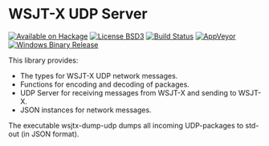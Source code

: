 WSJT-X UDP Server
=================

[![Available on Hackage][badge-hackage]][hackage]
[![License BSD3][badge-license]][license]
[![Build Status][badge-travis]][travis]
[![AppVeyor][badge-appveyor]][appveyor]
[![Windows Binary Release][badge-github-releases]][github-releases]

This library provides:

* The types for WSJT-X UDP network messages.
* Functions for encoding and decoding of packages.
* UDP Server for receiving messages from WSJT-X and sending to WSJT-X.
* JSON instances for network messages.

The executable wsjtx-dump-udp
dumps all incoming UDP-packages to std-out (in JSON format).


[travis]: https://travis-ci.org/MarcFontaine/wsjtx-udp
[badge-travis]: https://img.shields.io/travis/MarcFontaine/wsjtx-udp.svg?label=Linux%20build
[appveyor]: https://ci.appveyor.com/project/MarcFontaine/wsjtx-udp/branch/master
[badge-appveyor]: https://img.shields.io/appveyor/ci/MarcFontaine/wsjtx-udp.svg?label=Windows%20build
[badge-github-releases]: https://img.shields.io/github/release/MarcFontaine/wsjtx-udp.svg?label=Windows%20Binary
[github-releases]: https://github.com/MarcFontaine/wsjtx-udp/releases
[badge-license]: https://img.shields.io/badge/license-BSD3-green.svg
[license]: https://github.com/MarcFontaine/wsjtx-udp/blob/master/LICENSE
[hackage]: https://hackage.haskell.org/package/wsjtx-udp
[badge-hackage]: https://img.shields.io/hackage/v/wsjtx-udp.svg

